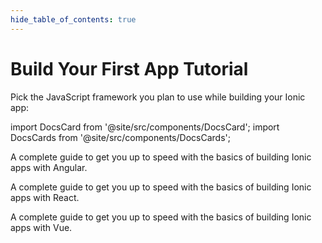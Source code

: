 ```yaml
---
hide_table_of_contents: true
---
```


# Build Your First App Tutorial

Pick the JavaScript framework you plan to use while building your Ionic app:

import DocsCard from '@site/src/components/DocsCard';
import DocsCards from '@site/src/components/DocsCards';

<DocsCards>
  <DocsCard header="Start with Angular" href="/docs/angular/your-first-app" icon="/icons/logo-angular-icon.png">
    <p>A complete guide to get you up to speed with the basics of building Ionic apps with Angular.</p>
  </DocsCard>

  <DocsCard header="Start with React" href="/docs/react/your-first-app" icon="/icons/logo-react-icon.png">
    <p>A complete guide to get you up to speed with the basics of building Ionic apps with React.</p>
  </DocsCard>

  <DocsCard class="disabled" header="Start with Vue (soon)" href="" icon="/icons/logo-vue-icon.png">
    <p>A complete guide to get you up to speed with the basics of building Ionic apps with Vue.</p>
  </DocsCard>
</DocsCards>
